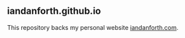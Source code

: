 ## iandanforth.github.io

This repository backs my personal website [iandanforth.com](http://iandanforth.com).
